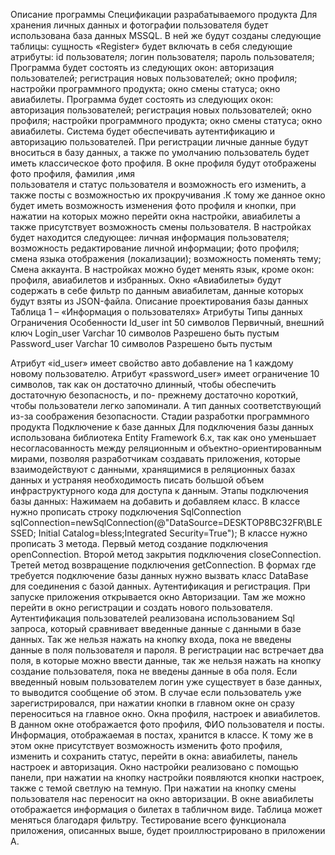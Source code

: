 Описание программы
Спецификации разрабатываемого продукта
Для хранения личных данных и фотографии пользователя будет 
использована база данных MSSQL. В ней же будут созданы следующие 
таблицы:
сущность «Register» будет включать в себя следующие атрибуты:
id пользователя;
логин пользователя;
пароль пользователя;
Программа будет состоять из следующих окон:
авторизация пользователей;
регистрация новых пользователей;
окно профиля;
настройки программного продукта;
окно смены статуса;
окно авиабилеты.
Программа будет состоять из следующих окон:
авторизация пользователей;
регистрация новых пользователей;
окно профиля;
настройки программного продукта;
окно смены статуса;
окно авиабилеты.
Система будет обеспечивать аутентификацию и авторизацию 
пользователей.
При регистрации личные данные будут вноситься в базу данных, а также 
по умолчанию пользователь будет иметь классическое фото профиля.
В окне профиля будут отображены фото профиля, фамилия ,имя  
пользователя и статус пользователя и возможность его изменить, а также посты 
с возможностью их прокручивания .К тому же данное окно будет иметь 
возможность изменения фото профиля и кнопки, при нажатии на которых 
можно перейти окна настройки, авиабилеты а также присутствует возможность 
смены пользователя.
В настройках будет находится следующее:
личная информация пользователя;
возможность редактирование личной информации;
фото профиля;
смена языка отображения (локализации);
возможность поменять тему;
Смена аккаунта.
В настройках можно будет менять язык, кроме окон: профиля, 
авиабилетов и избранных.
Окно «Авиабилеты» будут содержать в себе фильтр по данным 
авиабилетам, данные которых будут взяты из JSON-файла.
Описание проектирования базы данных
Таблица 1 – «Информация о пользователях»
Атрибуты	Типы данных	Ограничения	Особенности
Id_user	int	50 символов	Первичный, внешний ключ
Login_user	Varchar	10 символов	Разрешено быть пустым
Password_user	Varchar	10 символов	Разрешено быть пустым

Атрибут «id_user» имеет свойство авто добавление на 1 каждому новому 
пользователю.
Атрибут «password_user» имеет ограничение 10 символов, так как он 
достаточно длинный, чтобы обеспечить достаточную безопасность, и по-
прежнему достаточно короткий, чтобы пользователи легко запоминали. А тип 
данных соответствующий из-за соображения безопасности.
Стадии разработки программного продукта
Подключение к базе данных
Для подключения базы данных использована библиотека Entity 
Framework 6.x, так как оно уменьшает несогласованность между реляционным 
и объектно-ориентированным мирами, позволяя разработчикам создавать 
приложения, которые взаимодействуют с данными, хранящимися в 
реляционных базах данных и устраняя необходимость писать большой объем 
инфраструктурного кода для доступа к данным.
Этапы подключения базы данных:
Нажимаем на добавить и добавляем класс.
В классе нужно прописать строку подключения SqlConnection 
sqlConnection=newSqlConnection(@"DataSource=DESKTOP8BC32FR\BLESSED;
Initial Catalog=bless;Integrated Security=True");
В классе нужно прописать 3 метода.
Первый метод создание подключения openConnection.
Второй метод закрытия подключения closeConnection.
Третей метод возвращение подключения getConnection.
В формах где требуется подключение базы данных нужно вызвать 
класс DataBase для соединения с базой данных.
Аутентификация и регистрация. 
При запуске приложения открывается окно Авторизации. Там 
же можно перейти в окно регистрации и создать нового пользователя.
Аутентификация пользователей реализована  использованием 
Sql запроса, который сравнивает введенные данные с данными в базе данных. 
Так же нельзя нажать на кнопку входа, пока не введены данные в поля 
пользователя и пароля.
В регистрации нас встречает два поля, в которые можно 
ввести данные, так же нельзя нажать на кнопку создание пользователя, пока не 
введены данные в оба поля. Если введенный новым пользователем логин уже 
существует в базе данных, то выводится сообщение об этом.
В случае если пользователь уже зарегистрировался, при нажатии кнопки 
в главном окне он сразу переноситься на главное окно.
Окна профиля, настроек и авиабилетов.
В данном окне отображается фото профиля, ФИО пользователя и посты. 
Информация, отображаемая в постах, хранится в классе. К тому же в этом окне 
присутствует возможность изменить фото профиля, изменить и сохранить 
статус, перейти в окна: авиабилеты, панель настроек и 
авторизация.
Окно настройки реализовано с помощью панели, при нажатии на кнопку 
настройки появляются кнопки настроек, также с темой светлую на 
темную. При нажатии на кнопку смены пользователя нас переносит на окно 
авторизации.
В окне авиабилеты отображается информация о билетах в 
табличном виде. Таблица может меняться благодаря фильтру.
Тестирование всего функционала приложения, описанных 
выше, будет проиллюстрировано в приложении А.
